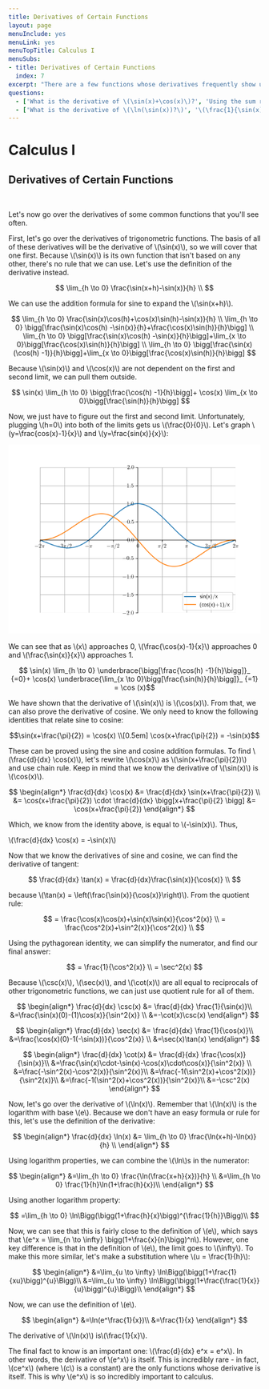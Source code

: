 ```yaml
---
title: Derivatives of Certain Functions
layout: page
menuInclude: yes
menuLink: yes
menuTopTitle: Calculus I
menuSubs:
- title: Derivatives of Certain Functions
  index: 7
excerpt: "There are a few functions whose derivatives frequently show up and therefore should be known by heart."
questions:
  - ['What is the derivative of \(\sin(x)+\cos(x)\)?', 'Using the sum rule and knowing the derivatives of \(\sin(x)\) and \(cos(x)\), the derivative is \(\cos(x)-\sin(x)\).']
  - ['What is the derivative of \(\ln(\sin(x))?\)', '\(\frac{1}{\sin(x)}\cdot \cos(x) = \cot(x)\) (Remember the chain rule from last chapter!)']
---
```



<h1>Calculus I</h1>

<h2>Derivatives of Certain Functions</h2><br>


Let's now go over the derivatives of some common functions that you'll see often.

First, let's go over the derivatives of trigonometric functions. The basis of all of these derivatives will be the derivative of \\(\sin(x)\\), so we will cover that one first. Because \\(\sin(x)\\) is its own function that isn't based on any other, there's no rule that we can use. Let's use the definition of the derivative instead. 

$$
\lim_{h \to 0} \frac{\sin(x+h)-\sin(x)}{h} \\
$$

We can use the addition formula for sine to expand the \\(\sin(x+h)\\).

$$
\lim_{h \to 0} \frac{\sin(x)\cos(h)+\cos(x)\sin(h)-\sin(x)}{h} \\
\lim_{h \to 0} \bigg[\frac{\sin(x)\cos(h) -\sin(x)}{h}+\frac{\cos(x)\sin(h)}{h}\bigg] \\
\lim_{h \to 0} \bigg[\frac{\sin(x)\cos(h) -\sin(x)}{h}\bigg]+\lim_{x \to 0}\bigg[\frac{\cos(x)\sin(h)}{h}\bigg] \\
\lim_{h \to 0} \bigg[\frac{\sin(x)(\cos(h) -1)}{h}\bigg]+\lim_{x \to 0}\bigg[\frac{\cos(x)\sin(h)}{h}\bigg]
$$

Because \\(\sin(x)\\) and \\(\cos(x)\\) are not dependent on the first and second limit, we can pull them outside.

$$
\sin(x) \lim_{h \to 0} \bigg[\frac{\cos(h) -1}{h}\bigg]+ \cos(x) \lim_{x \to 0}\bigg[\frac{\sin(h)}{h}\bigg]
$$

Now, we just have to figure out the first and second limit. Unfortunately, plugging \\(h=0\\) into both of the limits gets us \\(\frac{0}{0}\\). Let's graph \\(y=\frac{cos(x)-1}{x}\\) and \\(y=\frac{sin(x)}{x}\\):

<img src="../../visuals/sinx over x and cosx - 1 over x.png">

We can see that as \\(x\\) approaches 0, \\(\frac{\cos(x)-1}{x}\\) approaches 0 and \\(\frac{\sin(x)}{x}\\) approaches 1.

$$
\sin(x) \lim_{h \to 0} \underbrace{\bigg[\frac{\cos(h) -1}{h}\bigg]}_ {=0}+ \cos(x) \underbrace{\lim_{x \to 0}\bigg[\frac{\sin(h)}{h}\bigg]}_ {=1} = \cos (x)$$

We have shown that the derivative of \\(\sin(x)\\) is \\(\cos(x)\\). From that, we can also prove the derivative of cosine. We only need to know the following identities that relate sine to cosine:
 
$$\sin(x+\frac{\pi}{2}) = \cos(x) \\[0.5em]
\cos(x+\frac{\pi}{2}) = -\sin(x)$$

These can be proved using the sine and cosine addition formulas. To find \\(\frac{d}{dx} \cos(x)\\), let's rewrite \\(\cos(x)\\) as \\(\sin(x+\frac{\pi}{2})\\) and use chain rule. Keep in mind that we know the derivative of \\(\sin(x)\\) is \\(\cos(x)\\).

$$
\begin{align*}
\frac{d}{dx} \cos(x) &= \frac{d}{dx} \sin(x+\frac{\pi}{2}) \\
&= \cos(x+\frac{\pi}{2}) \cdot \frac{d}{dx} \bigg[x+\frac{\pi}{2} \bigg]
&= \cos(x+\frac{\pi}{2})
\end{align*}
$$

Which, we know from the identity above, is equal to \\(-\sin(x)\\). Thus,

\\(\frac{d}{dx} \cos(x) = -\sin(x)\\)

Now that we know the derivatives of sine and cosine, we can find the derivative of tangent:

$$
\frac{d}{dx} \tan(x) = \frac{d}{dx}\frac{\sin(x)}{\cos(x)} \\
$$

  

because \\(\tan(x) = \left(\frac{\sin(x)}{\cos(x)}\right)\\). From the quotient rule:

$$
= \frac{\cos(x)\cos(x)+\sin(x)\sin(x)}{\cos^2(x)} \\
= \frac{\cos^2(x)+\sin^2(x)}{\cos^2(x)} \\
$$

Using the pythagorean identity, we can simplify the numerator, and find our final answer:

$$
= \frac{1}{\cos^2(x)} \\
= \sec^2(x)
$$

Because \\(\csc(x)\\), \\(\sec(x)\\), and \\(\cot(x)\\) are all equal to reciprocals of other trigonometric functions, we can just use quotient rule for all of them.

$$
\begin{align*}
\frac{d}{dx} \csc(x) &= \frac{d}{dx} \frac{1}{\sin(x)}\\
&=\frac{\sin(x)(0)-(1)\cos(x)}{\sin^2(x)} \\
&=-\cot(x)\csc(x)
\end{align*}
$$
  
$$
\begin{align*}
\frac{d}{dx} \sec(x) &= \frac{d}{dx} \frac{1}{\cos(x)}\\
&=\frac{\cos(x)(0)-1(-\sin(x))}{\cos^2(x)} \\
&=\sec(x)\tan(x)
\end{align*}
$$

$$
\begin{align*}
\frac{d}{dx} \cot(x) &= \frac{d}{dx} \frac{\cos(x)}{\sin(x)}\\
&=\frac{\sin(x)\cdot-\sin(x)-\cos(x)\cdot\cos(x)}{\sin^2(x)} \\
&=\frac{-\sin^2(x)-\cos^2(x)}{\sin^2(x)}\\
&=\frac{-1(\sin^2(x)+\cos^2(x))}{\sin^2(x)}\\
&=\frac{-1(\sin^2(x)+\cos^2(x))}{\sin^2(x)}\\
&=-\csc^2(x)
\end{align*}
$$

Now, let's go over the derivative of \\(\ln(x)\\). Remember that \\(\ln(x)\\) is the logarithm with base \\(e\\). Because we don't have an easy formula or rule for this, let's use the definition of the derivative:

$$
\begin{align*}
\frac{d}{dx} \ln(x) &= \lim_{h \to 0} \frac{\ln(x+h)-\ln(x)}{h} \\
\end{align*}
$$

Using logarithm properties, we can combine the \\(\ln\\)s in the numerator:

$$
\begin{align*}
&=\lim_{h \to 0} \frac{\ln(\frac{x+h}{x})}{h} \\
&=\lim_{h \to 0} \frac{1}{h}\ln(1+\frac{h}{x})\\
\end{align*}
$$

Using another logarithm property:

$$
=\lim_{h \to 0} \ln\Bigg(\bigg(1+\frac{h}{x}\bigg)^{\frac{1}{h}}\Bigg)\\
$$

Now, we can see that this is fairly close to the definition of \\(e\\), which says that \\(e^x = \lim_{n \to \infty} \bigg(1+\frac{x}{n}\bigg)^n\\). However, one key difference is that in the definition of \\(e\\), the limit goes to \\(\infty\\). To make this more similar, let's make a substitution where \\(u = \frac{1}{h}\\):

$$
\begin{align*}
&=\lim_{u \to \infty} \ln\Bigg(\bigg(1+\frac{1}{xu}\bigg)^{u}\Bigg)\\
&=\lim_{u \to \infty} \ln\Bigg(\bigg(1+\frac{\frac{1}{x}}{u}\bigg)^{u}\Bigg)\\
\end{align*}
$$

Now, we can use the definition of \\(e\\).

$$
\begin{align*}
&=\ln(e^\frac{1}{x})\\
&=\frac{1}{x}
\end{align*}
$$

The derivative of \\(\ln(x)\\) is\\(\frac{1}{x}\\).

The final fact to know is an important one: \\(\frac{d}{dx} e^x = e^x\\). In other words, the derivative of \\(e^x\\) is itself. This is incredibly rare - in fact, \\(ce^x\\) (where \\(c\\) is a constant) are the only functions whose derivative is itself. This is why \\(e^x\\) is so incredibly important to calculus.